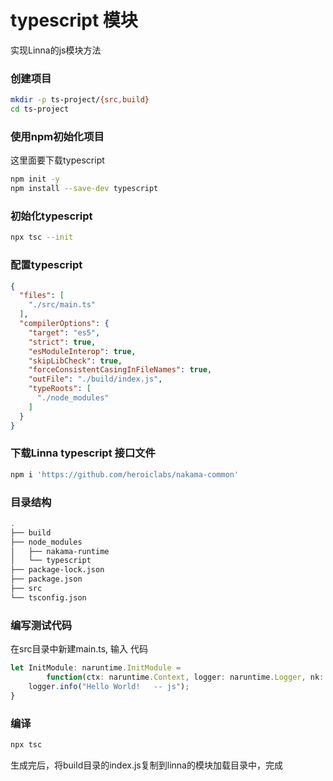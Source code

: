 # typescript 模块
实现Linna的js模块方法

### 创建项目

```sh
mkdir -p ts-project/{src,build}
cd ts-project
```

### 使用npm初始化项目

这里面要下载typescript

```sh
npm init -y
npm install --save-dev typescript
```

### 初始化typescript

```sh
npx tsc --init
```

### 配置typescript
```json
{
  "files": [
    "./src/main.ts"
  ],
  "compilerOptions": {
    "target": "es5",
    "strict": true,
    "esModuleInterop": true,
    "skipLibCheck": true,
    "forceConsistentCasingInFileNames": true,
    "outFile": "./build/index.js",
    "typeRoots": [
      "./node_modules"
    ]
  }
}
```

### 下载Linna typescript 接口文件


```sh
npm i 'https://github.com/heroiclabs/nakama-common'
```

### 目录结构

```sh
.
├── build
├── node_modules
│   ├── nakama-runtime
│   └── typescript
├── package-lock.json
├── package.json
├── src
└── tsconfig.json
```

### 编写测试代码

在src目录中新建main.ts, 输入 代码

```ts
let InitModule: naruntime.InitModule =
        function(ctx: naruntime.Context, logger: naruntime.Logger, nk: naruntime.Linna, initializer: naruntime.Initializer) {
    logger.info("Hello World!   -- js");
} 
```

### 编译
```sh
npx tsc
```

生成完后，将build目录的index.js复制到linna的模块加载目录中，完成